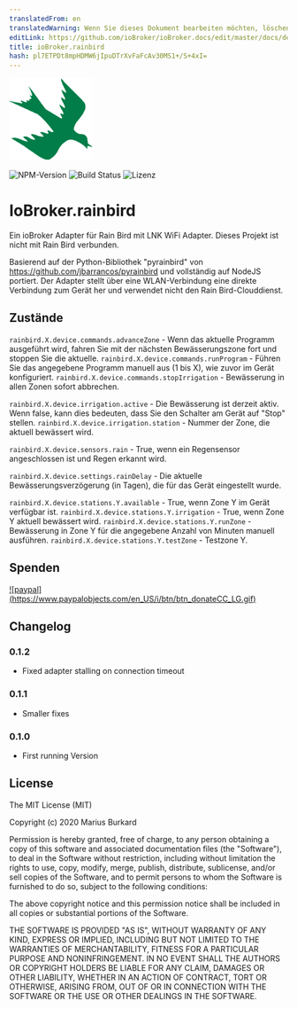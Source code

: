 ```yaml
---
translatedFrom: en
translatedWarning: Wenn Sie dieses Dokument bearbeiten möchten, löschen Sie bitte das Feld "translationsFrom". Andernfalls wird dieses Dokument automatisch erneut übersetzt
editLink: https://github.com/ioBroker/ioBroker.docs/edit/master/docs/de/adapterref/iobroker.rainbird/README.md
title: ioBroker.rainbird
hash: pl7ETPDt8mpHDMW6jIpuDTrXvFaFcAv30MS1+/S+4xI=
---
```

![Logo](../../../en/adapterref/iobroker.rainbird/admin/rainbird.png)

![NPM-Version](https://img.shields.io/npm/v/iobroker.rainbird.svg)
![Build Status](https://travis-ci.org/StrathCole/ioBroker.rainbird.svg?branch=master)
![Lizenz](https://img.shields.io/badge/license-MIT-blue.svg?style=flat)

# IoBroker.rainbird
Ein ioBroker Adapter für Rain Bird mit LNK WiFi Adapter. Dieses Projekt ist nicht mit Rain Bird verbunden.

Basierend auf der Python-Bibliothek "pyrainbird" von https://github.com/jbarrancos/pyrainbird und vollständig auf NodeJS portiert. Der Adapter stellt über eine WLAN-Verbindung eine direkte Verbindung zum Gerät her und verwendet nicht den Rain Bird-Clouddienst.

## Zustände
`rainbird.X.device.commands.advanceZone` - Wenn das aktuelle Programm ausgeführt wird, fahren Sie mit der nächsten Bewässerungszone fort und stoppen Sie die aktuelle.
`rainbird.X.device.commands.runProgram` - Führen Sie das angegebene Programm manuell aus (1 bis X), wie zuvor im Gerät konfiguriert.
`rainbird.X.device.commands.stopIrrigation` - Bewässerung in allen Zonen sofort abbrechen.

`rainbird.X.device.irrigation.active` - Die Bewässerung ist derzeit aktiv. Wenn false, kann dies bedeuten, dass Sie den Schalter am Gerät auf "Stop" stellen.
`rainbird.X.device.irrigation.station` - Nummer der Zone, die aktuell bewässert wird.

`rainbird.X.device.sensors.rain` - True, wenn ein Regensensor angeschlossen ist und Regen erkannt wird.

`rainbird.X.device.settings.rainDelay` - Die aktuelle Bewässerungsverzögerung (in Tagen), die für das Gerät eingestellt wurde.

`rainbird.X.device.stations.Y.available` - True, wenn Zone Y im Gerät verfügbar ist.
`rainbird.X.device.stations.Y.irrigation` - True, wenn Zone Y aktuell bewässert wird.
`rainbird.X.device.stations.Y.runZone` - Bewässerung in Zone Y für die angegebene Anzahl von Minuten manuell ausführen.
`rainbird.X.device.stations.Y.testZone` - Testzone Y.

## Spenden
[![paypal] (https://www.paypalobjects.com/en_US/i/btn/btn_donateCC_LG.gif)](https://www.paypal.com/cgi-bin/webscr?cmd=_s-xclick&hosted_button_id=SFLJ8HCW9T698&source=url)

## Changelog

### 0.1.2

-   Fixed adapter stalling on connection timeout

### 0.1.1

-   Smaller fixes

### 0.1.0

-   First running Version

## License

The MIT License (MIT)

Copyright (c) 2020 Marius Burkard

Permission is hereby granted, free of charge, to any person obtaining a copy
of this software and associated documentation files (the "Software"), to deal
in the Software without restriction, including without limitation the rights
to use, copy, modify, merge, publish, distribute, sublicense, and/or sell
copies of the Software, and to permit persons to whom the Software is
furnished to do so, subject to the following conditions:

The above copyright notice and this permission notice shall be included in
all copies or substantial portions of the Software.

THE SOFTWARE IS PROVIDED "AS IS", WITHOUT WARRANTY OF ANY KIND, EXPRESS OR
IMPLIED, INCLUDING BUT NOT LIMITED TO THE WARRANTIES OF MERCHANTABILITY,
FITNESS FOR A PARTICULAR PURPOSE AND NONINFRINGEMENT. IN NO EVENT SHALL THE
AUTHORS OR COPYRIGHT HOLDERS BE LIABLE FOR ANY CLAIM, DAMAGES OR OTHER
LIABILITY, WHETHER IN AN ACTION OF CONTRACT, TORT OR OTHERWISE, ARISING FROM,
OUT OF OR IN CONNECTION WITH THE SOFTWARE OR THE USE OR OTHER DEALINGS IN
THE SOFTWARE.